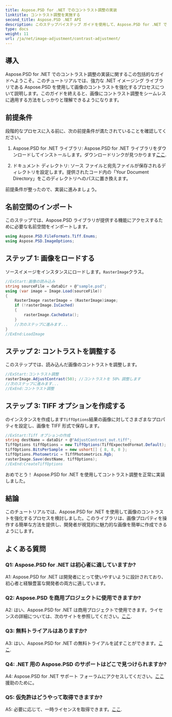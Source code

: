 ```yaml
---
title: Aspose.PSD for .NET でのコントラスト調整の実装
linktitle: コントラスト調整を実施する
second_title: Aspose.PSD .NET API
description: このステップバイステップ ガイドを使用して、Aspose.PSD for .NET でコントラスト調整を実装する方法を学びます。
type: docs
weight: 11
url: /ja/net/image-adjustment/contrast-adjustment/
---
```

## 導入

Aspose.PSD for .NET でのコントラスト調整の実装に関するこの包括的なガイドへようこそ。このチュートリアルでは、強力な .NET イメージング ライブラリである Aspose.PSD を使用して画像のコントラストを強化するプロセスについて説明します。このガイドを終えると、画像にコントラスト調整をシームレスに適用する方法をしっかりと理解できるようになります。

## 前提条件

段階的なプロセスに入る前に、次の前提条件が満たされていることを確認してください。

1.  Aspose.PSD for .NET ライブラリ: Aspose.PSD for .NET ライブラリをダウンロードしてインストールします。ダウンロードリンクが見つかります[ここ](https://releases.aspose.com/psd/net/).

2. ドキュメント ディレクトリ: ソース ファイルと宛先ファイルが保存されるディレクトリを設定します。提供されたコード内の「Your Document Directory」をこのディレクトリへのパスに置き換えます。

前提条件が整ったので、実装に進みましょう。

## 名前空間のインポート

このステップでは、Aspose.PSD ライブラリが提供する機能にアクセスするために必要な名前空間をインポートします。

```csharp
using Aspose.PSD.FileFormats.Tiff.Enums;
using Aspose.PSD.ImageOptions;
```

## ステップ 1: 画像をロードする

ソースイメージをインスタンスにロードします。`RasterImage`クラス。

```csharp
//ExStart:画像の読み込み
string sourceFile = dataDir + @"sample.psd";
using (var image = Image.Load(sourceFile))
{
    RasterImage rasterImage = (RasterImage)image;
    if (!rasterImage.IsCached)
    {
        rasterImage.CacheData();
    }
    //次のステップに進みます...
}
//ExEnd:LoadImage
```

## ステップ 2: コントラストを調整する

このステップでは、読み込んだ画像のコントラストを調整します。

```csharp
//ExStart:コントラスト調整
rasterImage.AdjustContrast(50); //コントラストを 50% 調整します
//次のステップに進みます...
//ExEnd:コントラスト調整
```

## ステップ 3: TIFF オプションを作成する

のインスタンスを作成します`TiffOptions`結果の画像に対してさまざまなプロパティを設定し、画像を TIFF 形式で保存します。

```csharp
//ExStart:Tiff オプションの作成
string destName = dataDir + @"AdjustContrast_out.tiff";
TiffOptions tiffOptions = new TiffOptions(TiffExpectedFormat.Default);
tiffOptions.BitsPerSample = new ushort[] { 8, 8, 8 };
tiffOptions.Photometric = TiffPhotometrics.Rgb;
rasterImage.Save(destName, tiffOptions);
//ExEnd:CreateTiffOptions
```

おめでとう！ Aspose.PSD for .NET を使用してコントラスト調整を正常に実装しました。

## 結論

このチュートリアルでは、Aspose.PSD for .NET を使用して画像のコントラストを強化するプロセスを検討しました。このライブラリは、画像プロパティを操作する簡単な方法を提供し、開発者が視覚的に魅力的な画像を簡単に作成できるようにします。

## よくある質問

### Q1: Aspose.PSD for .NET は初心者に適していますか?

A1: Aspose.PSD for .NET は開発者にとって使いやすいように設計されており、初心者と経験豊富な開発者の両方に適しています。

### Q2: Aspose.PSD を商用プロジェクトに使用できますか?

 A2: はい、Aspose.PSD for .NET は商用プロジェクトで使用できます。ライセンスの詳細については、次のサイトを参照してください。[ここ](https://purchase.aspose.com/buy).

### Q3: 無料トライアルはありますか?

 A3: はい、Aspose.PSD for .NET の無料トライアルを試すことができます。[ここ](https://releases.aspose.com/).

### Q4: .NET 用の Aspose.PSD のサポートはどこで見つけられますか?

 A4: Aspose.PSD for .NET サポート フォーラムにアクセスしてください。[ここ](https://forum.aspose.com/c/psd/34)援助のために。

### Q5: 仮免許はどうやって取得できますか?

 A5: 必要に応じて、一時ライセンスを取得できます。[ここ](https://purchase.aspose.com/temporary-license/).